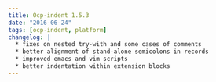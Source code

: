 ```yaml
---
title: Ocp-indent 1.5.3
date: "2016-06-24"
tags: [ocp-indent, platform]
changelog: |
  * fixes on nested try-with and some cases of comments
  * better alignment of stand-alone semicolons in records
  * improved emacs and vim scripts
  * better indentation within extension blocks
---
```


